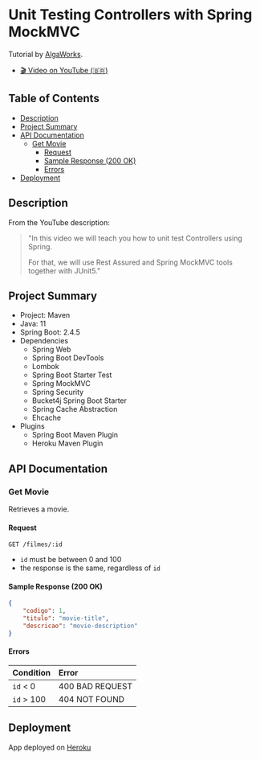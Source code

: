 # Unit Testing Controllers with Spring MockMVC

Tutorial by [AlgaWorks](https://www.youtube.com/channel/UCIPQ0ZqTl5e5U2OFKENOh9g).

- [:clapper: Video on YouTube (:brazil:)](https://youtu.be/ngbKmhXDP4A)

## Table of Contents

- [Description](#description)
- [Project Summary](#project-summary)
- [API Documentation](#api-documentation)
  - [Get Movie](#get-movie)
    - [Request](#request)
    - [Sample Response (200 OK)](#sample-response-200-ok)
    - [Errors](#errors)
- [Deployment](#deployment)

## Description

From the YouTube description:

> "In this video we will teach you how to unit test Controllers using Spring.
>
> For that, we will use Rest Assured and Spring MockMVC tools together with JUnit5."

## Project Summary

- Project: Maven
- Java: 11
- Spring Boot: 2.4.5
- Dependencies
  - Spring Web
  - Spring Boot DevTools
  - Lombok
  - Spring Boot Starter Test
  - Spring MockMVC
  - Spring Security
  - Bucket4j Spring Boot Starter
  - Spring Cache Abstraction
  - Ehcache
- Plugins
  - Spring Boot Maven Plugin
  - Heroku Maven Plugin

## API Documentation

### Get Movie

Retrieves a movie.

#### Request

```http
GET /filmes/:id
```

- `id` must be between 0 and 100
- the response is the same, regardless of `id`

#### Sample Response (200 OK)

```json
{
    "codigo": 1,
    "titulo": "movie-title",
    "descricao": "movie-description"
}
```

#### Errors

| Condition  | Error           |
| :--------- | :-------------- |
| `id` < 0   | 400 BAD REQUEST |
| `id` > 100 | 404 NOT FOUND   |

## Deployment

App deployed on [Heroku](https://obscure-temple-36721.herokuapp.com/)
